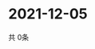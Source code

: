 # 2021-12-05
  共 0条

  <!-- BEGIN -->
  <!-- 最后更新时间Sun Dec 05 2021 21:02:46 GMT+0000 (Coordinated Universal Time) -->
  
  <!-- END -->
  
  
